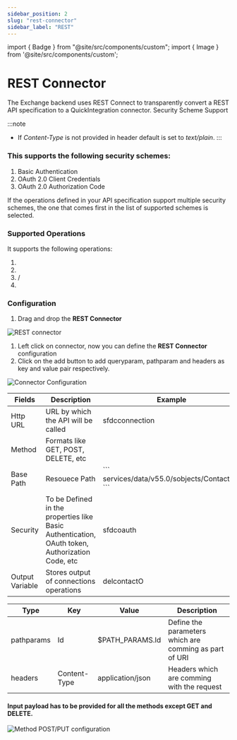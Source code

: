 ```yaml
---
sidebar_position: 2
slug: "rest-connector"
sidebar_label: "REST"
---
```


import { Badge } from "@site/src/components/custom";
import { Image } from '@site/src/components/custom';

# REST Connector

The Exchange backend uses REST Connect to transparently convert a REST API specification to a QuickIntegration connector. 
Security Scheme Support

:::note
- If *Content-Type* is not provided in header default is set to *text/plain*.
:::

### This supports the following security schemes:

1. Basic Authentication
2. OAuth 2.0 Client Credentials
3. OAuth 2.0 Authorization Code

If the operations defined in your API specification support multiple security schemes, the one that comes first in the list of supported schemes is selected.

### Supported Operations

It supports the following operations:

1. <Badge cls="info" method="GET" />
2. <Badge cls="success" method="POST" />
3. <Badge cls="warning" method="PUT" /> / <Badge cls="success" method="PATCH" />
4. <Badge cls="danger" method="DELETE" />

### Configuration

1. Drag and drop the **REST Connector**

<Image src="/img/Core Development/Connectors/Rest/element.png" alt="REST connector" />

1. Left click on connector, now you can define the **REST Connector** configuration
2. Click on the add button to add queryparam, pathparam and headers as key and value pair respectively.

<Image cls="border mb-2" src="/img/Core Development/Connectors/Rest/config.png" alt="Connector Configuration" />

<table>
    <thead>
        <tr>
            <th>Fields</th>
            <th>Description</th>
            <th>Example</th>
        </tr>
    </thead>
    <tbody>
        <tr>
            <td>Http URL</td>
            <td>URL by which the API will be called</td>
            <td>sfdcconnection</td>
        </tr>
        <tr>
            <td>Method</td>
            <td>Formats like GET, POST, DELETE, etc</td>
            <td><Badge cls="danger" method="DELETE" /></td>
        </tr>
        <tr>
            <td>Base Path</td>
            <td>Resouece Path</td>
            <td>
                ```
                services/data/v55.0/sobjects/Contact/:Id
                ```
            </td>
        </tr>
        <tr>
            <td>Security</td>
            <td>To be Defined in the properties like Basic Authentication, OAuth token, Authorization Code, etc </td>
            <td>sfdcoauth</td>
        </tr>
        <tr>
            <td>Output Variable</td>
            <td>Stores output of connections operations</td>
            <td>delcontactO</td>
        </tr>
    </tbody>
</table>

<table>
    <thead>
        <tr>
            <th>Type</th>
            <th>Key</th>
            <th>Value</th>
            <th>Description</th>
        </tr>
    </thead>
    <tbody>
        <tr>
            <td>pathparams</td>
            <td>Id</td>
            <td>$PATH_PARAMS.Id</td>
            <td>Define the parameters which are comming as part of URI</td>
        </tr>
        <tr>
            <td>headers</td>
            <td>Content-Type</td>
            <td>application/json</td>
            <td>Headers which are comming with the request </td>
        </tr>
    </tbody>
</table>

#### Input payload has to be provided for all the methods except GET and DELETE.

<Image cls="border mb-2" src="/img/Core Development/Connectors/Rest/postConfig.png" alt="Method POST/PUT configuration" />
